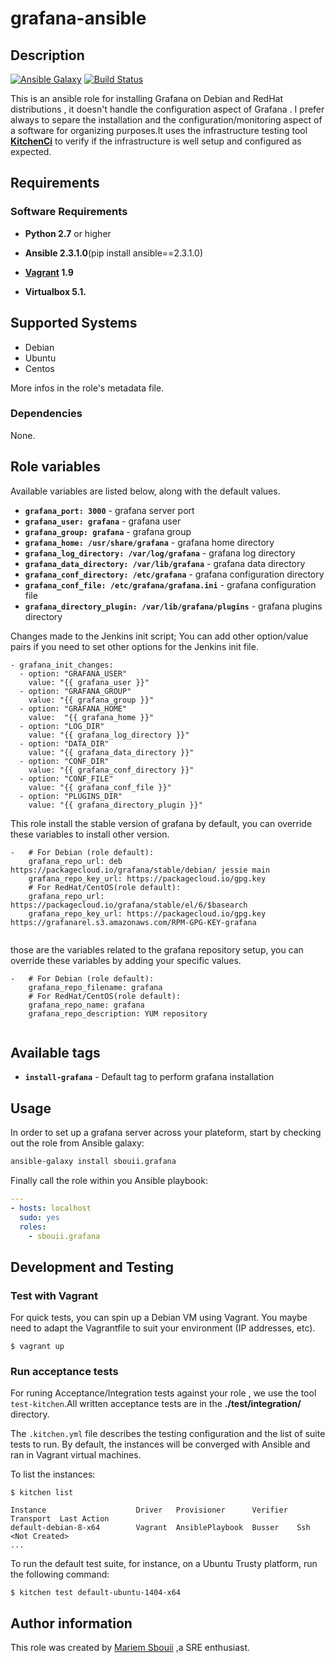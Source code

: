 # grafana-ansible

## Description

[![Ansible Galaxy](https://img.shields.io/badge/galaxy-sbouii.grafana-blue.svg)](https://galaxy.ansible.com/sbouii/grafana/) 
[![Build Status](https://travis-ci.org/sbouii/grafana-ansible.svg?branch=master)](https://travis-ci.org/sbouii/grafana-ansible)


This is an ansible role for installing Grafana on Debian and RedHat distributions , it doesn't handle the configuration aspect of 
Grafana . I prefer always to separe the installation and the configuration/monitoring aspect of a software for organizing  purposes.It uses the infrastructure testing tool **[KitchenCi](http://kitchen.ci/)** to verify if the infrastructure is well setup and configured as expected.

## Requirements

### Software Requirements

- **Python 2.7** or higher

- **Ansible 2.3.1.0**(pip install ansible==2.3.1.0)

- **[Vagrant](https://www.vagrantup.com/) 1.9** 

- **Virtualbox 5.1.**

## Supported Systems

- Debian
- Ubuntu
- Centos

More infos in the role's metadata file.


### Dependencies

None.

## Role variables
Available variables are listed below, along with the default values.

- **`grafana_port: 3000`** - grafana server port
- **`grafana_user: grafana`** - grafana user
- **`grafana_group: grafana`** - grafana group
- **`grafana_home: /usr/share/grafana`** - grafana home directory
- **`grafana_log_directory: /var/log/grafana`** - grafana log directory
- **`grafana_data_directory: /var/lib/grafana`** - grafana data directory
- **`grafana_conf_directory: /etc/grafana`** - grafana configuration directory
- **`grafana_conf_file: /etc/grafana/grafana.ini`** - grafana configuration file
- **`grafana_directory_plugin: /var/lib/grafana/plugins`** - grafana plugins directory

Changes made to the Jenkins init script; You can add other option/value pairs if you need to set other options for the Jenkins init file.

```
- grafana_init_changes:
  - option: "GRAFANA_USER"
    value: "{{ grafana_user }}"
  - option: "GRAFANA_GROUP"
    value: "{{ grafana_group }}"
  - option: "GRAFANA_HOME"
    value:  "{{ grafana_home }}"
  - option: "LOG_DIR"
    value: "{{ grafana_log_directory }}"
  - option: "DATA_DIR"
    value: "{{ grafana_data_directory }}"
  - option: "CONF_DIR"
    value: "{{ grafana_conf_directory }}"
  - option: "CONF_FILE"
    value: "{{ grafana_conf_file }}"
  - option: "PLUGINS_DIR"
    value: "{{ grafana_directory_plugin }}"
```
This role install the stable version of grafana by default, you can override these variables to install other version.

```
-   # For Debian (role default):
    grafana_repo_url: deb https://packagecloud.io/grafana/stable/debian/ jessie main
    grafana_repo_key_url: https://packagecloud.io/gpg.key 
    # For RedHat/CentOS(role default):
    grafana_repo_url: https://packagecloud.io/grafana/stable/el/6/$basearch
    grafana_repo_key_url: https://packagecloud.io/gpg.key https://grafanarel.s3.amazonaws.com/RPM-GPG-KEY-grafana
    
```
those are the variables related to the grafana repository setup, you can override these variables by adding your specific values. 

```
-   # For Debian (role default):
    grafana_repo_filename: grafana
    # For RedHat/CentOS(role default):
    grafana_repo_name: grafana
    grafana_repo_description: YUM repository
    
```

## Available tags

- **`install-grafana`** -  Default tag to perform grafana installation

## Usage

In order to set up a grafana server across your plateform, start by checking out the role from Ansible galaxy:
```bash
ansible-galaxy install sbouii.grafana
```

Finally call the role within you Ansible playbook:
```yaml
---
- hosts: localhost
  sudo: yes
  roles:
    - sbouii.grafana
```
## Development and Testing
### Test with Vagrant
For quick tests, you can spin up a Debian VM using Vagrant. You maybe need to adapt the Vagrantfile to suit your environment (IP addresses, etc).

    $ vagrant up

### Run acceptance tests

For runing Acceptance/Integration tests against your role , we use the tool `test-kitchen`.All written acceptance tests are in the **./test/integration/** directory.

The `.kitchen.yml` file describes the testing configuration and the list of suite tests to run. By default, the instances will be converged with Ansible and ran in Vagrant virtual machines.

To list the instances:

    $ kitchen list

    Instance                    Driver   Provisioner      Verifier  Transport  Last Action
    default-debian-8-x64        Vagrant  AnsiblePlaybook  Busser    Ssh        <Not Created>
    ...

To run the default test suite, for instance, on a Ubuntu Trusty platform, run the following command:

    $ kitchen test default-ubuntu-1404-x64

## Author information

This role was created by [Mariem Sbouii](https://www.linkedin.com/in/mariem-sboui-76906711b) ,a SRE enthusiast.

